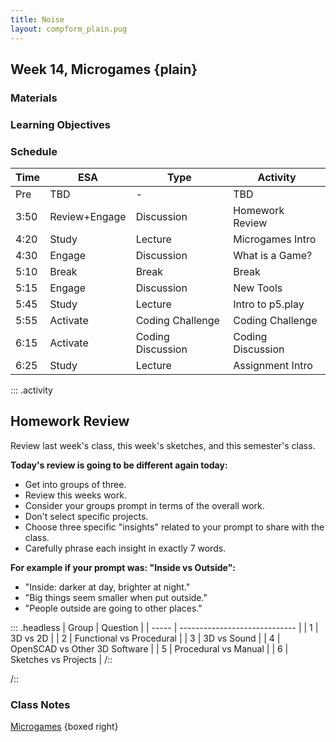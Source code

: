 ```yaml
---
title: Noise
layout: compform_plain.pug
---
```


## Week 14, Microgames {plain}

### Materials

### Learning Objectives

### Schedule

| Time | ESA           | Type              | Activity          |
| ---- | ------------- | ----------------- | ----------------- |
| Pre  | TBD           | -                 | TBD               |
| 3:50 | Review+Engage | Discussion        | Homework Review   |
| 4:20 | Study         | Lecture           | Microgames Intro  |
| 4:30 | Engage        | Discussion        | What is a Game?   |
| 5:10 | Break         | Break             | Break             |
| 5:15 | Engage        | Discussion        | New Tools         |
| 5:45 | Study         | Lecture           | Intro to p5.play  |
| 5:55 | Activate      | Coding Challenge  | Coding Challenge  |
| 6:15 | Activate      | Coding Discussion | Coding Discussion |
| 6:25 | Study         | Lecture           | Assignment Intro  |

::: .activity

## Homework Review

Review last week's class, this week's sketches, and this semester's class.

**Today's review is going to be different again today:**

- Get into groups of three.
- Review this weeks work.
- Consider your groups prompt in terms of the overall work.
- Don't select specific projects.
- Choose three specific "insights" related to your prompt to share with the class.
- Carefully phrase each insight in exactly 7 words.

**For example if your prompt was: "Inside vs Outside":**

- "Inside: darker at day, brighter at night."
- "Big things seem smaller when put outside."
- "People outside are going to other places."

::: .headless
| Group | Question |
| ----- | ----------------------------- |
| 1 | 3D vs 2D |
| 2 | Functional vs Procedural |
| 3 | 3D vs Sound |
| 4 | OpenSCAD vs Other 3D Software |
| 5 | Procedural vs Manual |
| 6 | Sketches vs Projects |
/::

/::

### Class Notes

[Microgames](./index.html) {boxed right}

<style> 
    .headless thead {
        display: none;
    }
</style>
